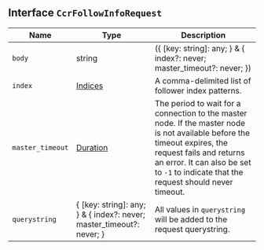 ## Interface `CcrFollowInfoRequest`

| Name | Type | Description |
| - | - | - |
| `body` | string | ({ [key: string]: any; } & { index?: never; master_timeout?: never; }) | All values in `body` will be added to the request body. |
| `index` | [Indices](./Indices.md) | A comma-delimited list of follower index patterns. |
| `master_timeout` | [Duration](./Duration.md) | The period to wait for a connection to the master node. If the master node is not available before the timeout expires, the request fails and returns an error. It can also be set to `-1` to indicate that the request should never timeout. |
| `querystring` | { [key: string]: any; } & { index?: never; master_timeout?: never; } | All values in `querystring` will be added to the request querystring. |
